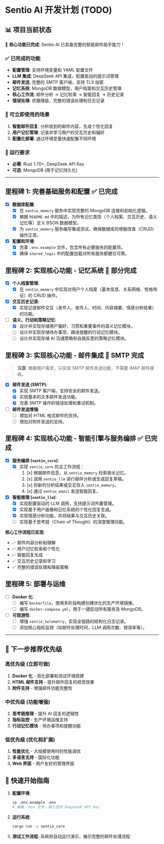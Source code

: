 # Sentio AI 开发计划 (TODO)

## 📊 项目当前状态

🎉 **核心功能已完成**: Sentio AI 已具备完整的智能邮件助手能力！

### ✅ 已完成的功能

- **配置管理**: 支持环境变量和 YAML 配置文件
- **LLM 集成**: DeepSeek API 集成，配置驱动的提示词管理
- **邮件发送**: 完整的 SMTP 客户端，支持 TLS 加密
- **记忆系统**: MongoDB 数据模型，用户档案和交互历史管理
- **核心工作流**: 邮件分析 → 记忆检索 → 智能回复 → 历史记录
- **错误处理**: 优雅降级，完整的错误处理和日志记录

### 🚀 可立即使用的场景

1. **智能邮件回复**: 分析收到的邮件内容，生成个性化回复
2. **用户记忆管理**: 记录并学习用户的交互历史和偏好
3. **配置化部署**: 通过环境变量快速配置不同环境

### 🔧 运行要求

- **必需**: Rust 1.70+, DeepSeek API Key
- **可选**: MongoDB (用于记忆持久化)

---

## 里程碑 1: 完善基础服务和配置 ✅ **已完成**

- [x] **数据库配置**:
  - [x] 在 `sentio_memory` 服务中实现完整的 MongoDB 连接和初始化逻辑。
  - [x] 根据 `README.md` 中的描述，为所有记忆类型（个人档案、交互历史、语义记忆等）定义 BSON 数据模型。
  - [x] 为 `sentio_memory` 服务编写集成测试，确保数据库的增删改查（CRUD）操作正常。
- [x] **配置和环境**:
  - [x] 完善 `.env.example` 文件，包含所有必要服务的配置项。
  - [x] 确保 `shared_logic` 中的配置加载对所有服务都健壮可靠。

## 里程碑 2: 实现核心功能 - 记忆系统 🔄 **部分完成**

- [x] **个人档案管理**:
  - [x] 在 `sentio_memory` 中实现对用户个人档案（基本信息、关系网络、性格特征）的 CRUD 操作。
- [x] **交互历史记录**:
  - [x] 实现记录邮件交互（发件人、收件人、时间、内容摘要、情感分析结果）的功能。
- [ ] **语义、行动和策略记忆**:
  - [x] 设计并实现存储用户偏好、习惯和重要事件的语义记忆模块。
  - [ ] 设计并实现存储待办事项、跟进提醒的行动记忆模块。
  - [ ] 设计并实现存储 AI 沟通策略和自我反思的策略记忆模块。

## 里程碑 3: 实现核心功能 - 邮件集成 🔄 **SMTP 完成**

> **注意**: 根据用户需求，只实现 SMTP 邮件发送功能，不需要 IMAP 邮件接收。

- [x] **邮件发送 (SMTP)**:
  - [x] 实现 SMTP 客户端，支持安全的邮件发送。
  - [x] 实现基本的文本邮件发送功能。
  - [x] 完善 SMTP 操作的错误处理和重试机制。
- [ ] **邮件发送增强**:
  - [ ] 增加对 HTML 格式邮件的支持。
  - [ ] 增加对附件发送的支持。

## 里程碑 4: 实现核心功能 - 智能引擎与服务编排 ✅ **已完成**

- [x] **服务编排 (`sentio_core`)**:
  - [x] 实现 `sentio_core` 的主工作流程：
    1. [x] 根据邮件信息，从 `sentio_memory` 检索相关记忆。
    2. [x] 调用 `sentio_llm` 进行邮件分析或生成回复草稿。
    3. [x] 将新的分析结果或交互存入 `sentio_memory`。
    4. [x] 通过 `sentio_email` 发送智能回复。
- [x] **智能推理 (`sentio_llm`)**:
  - [x] 实现配置驱动的 LLM 调用，支持提示词外置管理。
  - [x] 实现基于用户画像和记忆系统的个性化回复生成。
  - [x] 实现情感分析功能，并将结果与交互历史关联。
  - [ ] 实现基于思考链（Chain of Thought）的深度推理功能。

**核心工作流程已实现**:

- ✅ 邮件内容分析和理解
- ✅ 用户记忆检索和个性化
- ✅ 智能回复生成
- ✅ 交互历史记录和学习
- ✅ 完整的错误处理和降级策略

## 里程碑 5: 部署与运维

- [ ] **Docker 化**:
  - [ ] 编写 `Dockerfile`，使用多阶段构建创建优化的生产环境镜像。
  - [ ] 编写 `docker-compose.yml`，用于一键启动所有服务及 MongoDB。
- [ ] **可观测性**:
  - [ ] 增强 `sentio_telemetry`，实现全链路的结构化日志记录。
  - [ ] 添加核心指标监控（如邮件处理时间、LLM 调用次数、错误率等）。

---

## 🎯 下一步推荐优先级

### 高优先级 (立即可做)

1. **Docker 化** - 简化部署和测试环境搭建
2. **HTML 邮件支持** - 提升邮件回复的视觉效果
3. **附件支持** - 增强邮件功能完整性

### 中优先级 (功能增强)

1. **思考链推理** - 提升 AI 回复的逻辑性
2. **指标监控** - 生产环境运维支持
3. **行动记忆模块** - 待办事项和提醒功能

### 低优先级 (优化和扩展)

1. **性能优化** - 大规模使用时的性能调优
2. **多语言支持** - 国际化功能
3. **Web 界面** - 用户友好的管理界面

## 📝 快速开始指南

1. **配置环境**:

   ```bash
   cp .env.example .env
   # 编辑 .env 文件，填入您的 DeepSeek API Key
   ```

2. **运行系统**:

   ```bash
   cargo run -p sentio_core
   ```

3. **测试工作流程**: 系统将自动运行演示，展示完整的邮件处理流程
